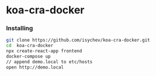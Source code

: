 # koa-cra-docker

### Installing

```bash
git clone https://github.com/isychev/koa-cra-docker.git
cd  koa-cra-docker
npx create-react-app frontend
docker-compose up
// append demo.local to etc/hosts
open http://demo.local
```
